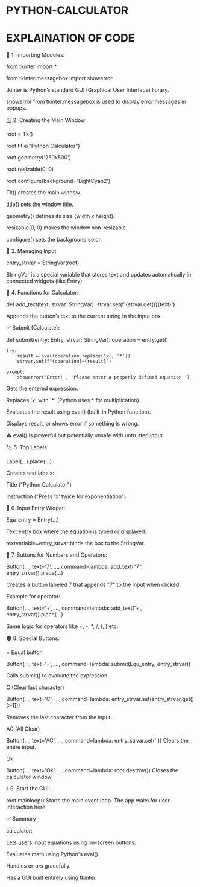 # PYTHON-CALCULATOR

# EXPLAINATION OF CODE
🧩 1. Importing Modules:


from tkinter import *

from tkinter.messagebox import showerror

tkinter is Python’s standard GUI (Graphical User Interface) library.

showerror from tkinter.messagebox is used to display error messages in popups.

🪟 2. Creating the Main Window:


root = Tk()

root.title("Python Calculator")

root.geometry('250x500')

root.resizable(0, 0)

root.configure(background='LightCyan2')

Tk() creates the main window.

title() sets the window title.

geometry() defines its size (width x height).

resizable(0, 0) makes the window non-resizable.

configure() sets the background color.

📝 3. Managing Input:


entry_strvar = StringVar(root)

StringVar is a special variable that stores text and updates automatically in connected widgets (like Entry).

🔧 4. Functions for Calculator:


def add_text(text, strvar: StringVar):
    strvar.set(f'{strvar.get()}{text}')


Appends the button’s text to the current string in the input box.

✅ Submit (Calculate):


def submit(entry: Entry, strvar: StringVar):
    operation = entry.get()
    
    try:
        result = eval(operation.replace('x', '*'))
        strvar.set(f"{operation}={result}")
        
    except:
        showerror('Error!', 'Please enter a properly defined equation!')
        
Gets the entered expression.


Replaces 'x' with '*' (Python uses * for multiplication).

Evaluates the result using eval() (built-in Python function).

Displays result, or shows error if something is wrong.

⚠️ eval() is powerful but potentially unsafe with untrusted input.

🏷️ 5. Top Labels:


Label(...).place(...)

Creates text labels:

Title ("Python Calculator")

Instruction ("Press 'x' twice for exponentiation")

🔢 6. Input Entry Widget:


Equ_entry = Entry(...)

Text entry box where the equation is typed or displayed.

textvariable=entry_strvar binds the box to the StringVar.

🔘 7. Buttons for Numbers and Operators:


Button(..., text='7', ..., command=lambda: add_text("7", entry_strvar)).place(...)

Creates a button labeled 7 that appends "7" to the input when clicked.

Example for operator:

Button(..., text='+', ..., command=lambda: add_text('+', entry_strvar)).place(...)

Same logic for operators like +, -, *, /, (, ) etc.

🟠 8. Special Buttons:


= Equal button

Button(..., text='=', ..., command=lambda: submit(Equ_entry, entry_strvar))

Calls submit() to evaluate the expression.

C (Clear last character)

Button(..., text='C', ..., command=lambda: entry_strvar.set(entry_strvar.get()[:-1]))

Removes the last character from the input.

AC (All Clear)

Button(..., text='AC', ..., command=lambda: entry_strvar.set(''))
Clears the entire input.

Ok

Button(..., text='Ok', ..., command=lambda: root.destroy())
Closes the calculator window.

🌀 9. Start the GUI:


root.mainloop()
Starts the main event loop. The app waits for user interaction here.

✅ Summary


 calculator:

Lets users input equations using on-screen buttons.

Evaluates math using Python's eval().

Handles errors gracefully.

Has a GUI built entirely using tkinter.

       

